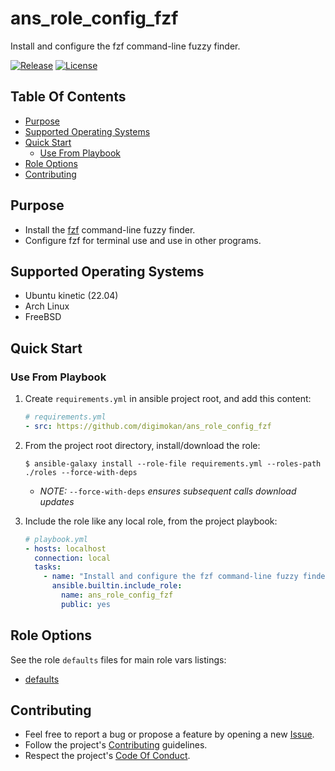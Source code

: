 # ans_role_config_fzf

Install and configure the fzf command-line fuzzy finder.

[![Release](https://img.shields.io/github/release/digimokan/ans_role_config_fzf.svg?label=release)](https://github.com/digimokan/ans_role_config_fzf/releases/latest "Latest Release Notes")
[![License](https://img.shields.io/badge/license-MIT-blue.svg?label=license)](LICENSE.md "Project License")

## Table Of Contents

* [Purpose](#purpose)
* [Supported Operating Systems](#supported-operating-systems)
* [Quick Start](#quick-start)
    * [Use From Playbook](#use-from-playbook)
* [Role Options](#role-options)
* [Contributing](#contributing)

## Purpose

* Install the [fzf](https://github.com/junegunn/fzf) command-line fuzzy finder.
* Configure fzf for terminal use and use in other programs.

## Supported Operating Systems

* Ubuntu kinetic (22.04)
* Arch Linux
* FreeBSD

## Quick Start

### Use From Playbook

1. Create `requirements.yml` in ansible project root, and add this content:

   ```yaml
   # requirements.yml
   - src: https://github.com/digimokan/ans_role_config_fzf
   ```

2. From the project root directory, install/download the role:

   ```shell
   $ ansible-galaxy install --role-file requirements.yml --roles-path ./roles --force-with-deps
   ```

   * _NOTE:_ `--force-with-deps` _ensures subsequent calls download updates_

3. Include the role like any local role, from the project playbook:

   ```yaml
   # playbook.yml
   - hosts: localhost
     connection: local
     tasks:
       - name: "Install and configure the fzf command-line fuzzy finder"
         ansible.builtin.include_role:
           name: ans_role_config_fzf
           public: yes
   ```

## Role Options

See the role `defaults` files for main role vars listings:

  * [defaults](../defaults/main/)

## Contributing

* Feel free to report a bug or propose a feature by opening a new
  [Issue](https://github.com/digimokan/ans_role_config_fzf/issues).
* Follow the project's [Contributing](CONTRIBUTING.md) guidelines.
* Respect the project's [Code Of Conduct](CODE_OF_CONDUCT.md).

